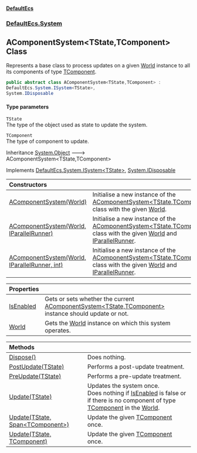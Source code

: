 #### [DefaultEcs](DefaultEcs.md 'DefaultEcs')
### [DefaultEcs.System](DefaultEcs.md#DefaultEcs_System 'DefaultEcs.System')
## AComponentSystem&lt;TState,TComponent&gt; Class
Represents a base class to process updates on a given [World](AComponentSystem_TState_TComponent__World.md 'DefaultEcs.System.AComponentSystem&lt;TState,TComponent&gt;.World') instance to all its components of type [TComponent](AComponentSystem_TState_TComponent_.md#DefaultEcs_System_AComponentSystem_TState_TComponent__TComponent 'DefaultEcs.System.AComponentSystem&lt;TState,TComponent&gt;.TComponent').  
```csharp
public abstract class AComponentSystem<TState,TComponent> :
DefaultEcs.System.ISystem<TState>,
System.IDisposable
```
#### Type parameters
<a name='DefaultEcs_System_AComponentSystem_TState_TComponent__TState'></a>
`TState`  
The type of the object used as state to update the system.
  
<a name='DefaultEcs_System_AComponentSystem_TState_TComponent__TComponent'></a>
`TComponent`  
The type of component to update.
  

Inheritance [System.Object](https://docs.microsoft.com/en-us/dotnet/api/System.Object 'System.Object') &#129106; AComponentSystem&lt;TState,TComponent&gt;  

Implements [DefaultEcs.System.ISystem&lt;](ISystem_T_.md 'DefaultEcs.System.ISystem&lt;T&gt;')[TState](AComponentSystem_TState_TComponent_.md#DefaultEcs_System_AComponentSystem_TState_TComponent__TState 'DefaultEcs.System.AComponentSystem&lt;TState,TComponent&gt;.TState')[&gt;](ISystem_T_.md 'DefaultEcs.System.ISystem&lt;T&gt;'), [System.IDisposable](https://docs.microsoft.com/en-us/dotnet/api/System.IDisposable 'System.IDisposable')  

| Constructors | |
| :--- | :--- |
| [AComponentSystem(World)](AComponentSystem_TState_TComponent__AComponentSystem(World).md 'DefaultEcs.System.AComponentSystem&lt;TState,TComponent&gt;.AComponentSystem(DefaultEcs.World)') | Initialise a new instance of the [AComponentSystem&lt;TState,TComponent&gt;](AComponentSystem_TState_TComponent_.md 'DefaultEcs.System.AComponentSystem&lt;TState,TComponent&gt;') class with the given [World](AComponentSystem_TState_TComponent__World.md 'DefaultEcs.System.AComponentSystem&lt;TState,TComponent&gt;.World').<br/> |
| [AComponentSystem(World, IParallelRunner)](AComponentSystem_TState_TComponent__AComponentSystem(World_IParallelRunner).md 'DefaultEcs.System.AComponentSystem&lt;TState,TComponent&gt;.AComponentSystem(DefaultEcs.World, DefaultEcs.Threading.IParallelRunner)') | Initialise a new instance of the [AComponentSystem&lt;TState,TComponent&gt;](AComponentSystem_TState_TComponent_.md 'DefaultEcs.System.AComponentSystem&lt;TState,TComponent&gt;') class with the given [World](AComponentSystem_TState_TComponent__World.md 'DefaultEcs.System.AComponentSystem&lt;TState,TComponent&gt;.World') and [IParallelRunner](IParallelRunner.md 'DefaultEcs.Threading.IParallelRunner').<br/> |
| [AComponentSystem(World, IParallelRunner, int)](AComponentSystem_TState_TComponent__AComponentSystem(World_IParallelRunner_int).md 'DefaultEcs.System.AComponentSystem&lt;TState,TComponent&gt;.AComponentSystem(DefaultEcs.World, DefaultEcs.Threading.IParallelRunner, int)') | Initialise a new instance of the [AComponentSystem&lt;TState,TComponent&gt;](AComponentSystem_TState_TComponent_.md 'DefaultEcs.System.AComponentSystem&lt;TState,TComponent&gt;') class with the given [World](AComponentSystem_TState_TComponent__World.md 'DefaultEcs.System.AComponentSystem&lt;TState,TComponent&gt;.World') and [IParallelRunner](IParallelRunner.md 'DefaultEcs.Threading.IParallelRunner').<br/> |

| Properties | |
| :--- | :--- |
| [IsEnabled](AComponentSystem_TState_TComponent__IsEnabled.md 'DefaultEcs.System.AComponentSystem&lt;TState,TComponent&gt;.IsEnabled') | Gets or sets whether the current [AComponentSystem&lt;TState,TComponent&gt;](AComponentSystem_TState_TComponent_.md 'DefaultEcs.System.AComponentSystem&lt;TState,TComponent&gt;') instance should update or not.<br/> |
| [World](AComponentSystem_TState_TComponent__World.md 'DefaultEcs.System.AComponentSystem&lt;TState,TComponent&gt;.World') | Gets the [World](World.md 'DefaultEcs.World') instance on which this system operates.<br/> |

| Methods | |
| :--- | :--- |
| [Dispose()](AComponentSystem_TState_TComponent__Dispose().md 'DefaultEcs.System.AComponentSystem&lt;TState,TComponent&gt;.Dispose()') | Does nothing.<br/> |
| [PostUpdate(TState)](AComponentSystem_TState_TComponent__PostUpdate(TState).md 'DefaultEcs.System.AComponentSystem&lt;TState,TComponent&gt;.PostUpdate(TState)') | Performs a post-update treatment.<br/> |
| [PreUpdate(TState)](AComponentSystem_TState_TComponent__PreUpdate(TState).md 'DefaultEcs.System.AComponentSystem&lt;TState,TComponent&gt;.PreUpdate(TState)') | Performs a pre-update treatment.<br/> |
| [Update(TState)](AComponentSystem_TState_TComponent__Update(TState).md 'DefaultEcs.System.AComponentSystem&lt;TState,TComponent&gt;.Update(TState)') | Updates the system once.<br/>Does nothing if [IsEnabled](AComponentSystem_TState_TComponent__IsEnabled.md 'DefaultEcs.System.AComponentSystem&lt;TState,TComponent&gt;.IsEnabled') is false or if there is no component of type [TComponent](AComponentSystem_TState_TComponent_.md#DefaultEcs_System_AComponentSystem_TState_TComponent__TComponent 'DefaultEcs.System.AComponentSystem&lt;TState,TComponent&gt;.TComponent') in the [World](AComponentSystem_TState_TComponent__World.md 'DefaultEcs.System.AComponentSystem&lt;TState,TComponent&gt;.World').<br/> |
| [Update(TState, Span&lt;TComponent&gt;)](AComponentSystem_TState_TComponent__Update(TState_Span_TComponent_).md 'DefaultEcs.System.AComponentSystem&lt;TState,TComponent&gt;.Update(TState, System.Span&lt;TComponent&gt;)') | Update the given [TComponent](AComponentSystem_TState_TComponent_.md#DefaultEcs_System_AComponentSystem_TState_TComponent__TComponent 'DefaultEcs.System.AComponentSystem&lt;TState,TComponent&gt;.TComponent') once.<br/> |
| [Update(TState, TComponent)](AComponentSystem_TState_TComponent__Update(TState_TComponent).md 'DefaultEcs.System.AComponentSystem&lt;TState,TComponent&gt;.Update(TState, TComponent)') | Update the given [TComponent](AComponentSystem_TState_TComponent_.md#DefaultEcs_System_AComponentSystem_TState_TComponent__TComponent 'DefaultEcs.System.AComponentSystem&lt;TState,TComponent&gt;.TComponent') once.<br/> |
